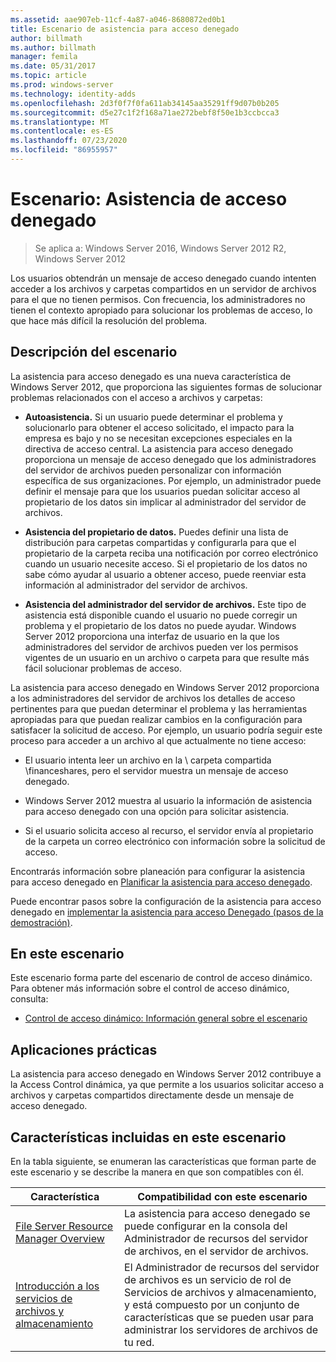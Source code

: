 ```yaml
---
ms.assetid: aae907eb-11cf-4a87-a046-8680872ed0b1
title: Escenario de asistencia para acceso denegado
author: billmath
ms.author: billmath
manager: femila
ms.date: 05/31/2017
ms.topic: article
ms.prod: windows-server
ms.technology: identity-adds
ms.openlocfilehash: 2d3f0f7f0fa611ab34145aa35291ff9d07b0b205
ms.sourcegitcommit: d5e27c1f2f168a71ae272bebf8f50e1b3ccbcca3
ms.translationtype: MT
ms.contentlocale: es-ES
ms.lasthandoff: 07/23/2020
ms.locfileid: "86955957"
---
```

# <a name="scenario-access-denied-assistance"></a>Escenario: Asistencia de acceso denegado

>Se aplica a: Windows Server 2016, Windows Server 2012 R2, Windows Server 2012

Los usuarios obtendrán un mensaje de acceso denegado cuando intenten acceder a los archivos y carpetas compartidos en un servidor de archivos para el que no tienen permisos. Con frecuencia, los administradores no tienen el contexto apropiado para solucionar los problemas de acceso, lo que hace más difícil la resolución del problema.  
  
## <a name="scenario-description"></a>Descripción del escenario  
La asistencia para acceso denegado es una nueva característica de Windows Server 2012, que proporciona las siguientes formas de solucionar problemas relacionados con el acceso a archivos y carpetas:  
  
-   **Autoasistencia.** Si un usuario puede determinar el problema y solucionarlo para obtener el acceso solicitado, el impacto para la empresa es bajo y no se necesitan excepciones especiales en la directiva de acceso central. La asistencia para acceso denegado proporciona un mensaje de acceso denegado que los administradores del servidor de archivos pueden personalizar con información específica de sus organizaciones. Por ejemplo, un administrador puede definir el mensaje para que los usuarios puedan solicitar acceso al propietario de los datos sin implicar al administrador del servidor de archivos.  
  
-   **Asistencia del propietario de datos.** Puedes definir una lista de distribución para carpetas compartidas y configurarla para que el propietario de la carpeta reciba una notificación por correo electrónico cuando un usuario necesite acceso. Si el propietario de los datos no sabe cómo ayudar al usuario a obtener acceso, puede reenviar esta información al administrador del servidor de archivos.  
  
-   **Asistencia del administrador del servidor de archivos.** Este tipo de asistencia está disponible cuando el usuario no puede corregir un problema y el propietario de los datos no puede ayudar.  Windows Server 2012 proporciona una interfaz de usuario en la que los administradores del servidor de archivos pueden ver los permisos vigentes de un usuario en un archivo o carpeta para que resulte más fácil solucionar problemas de acceso.  
  
La asistencia para acceso denegado en Windows Server 2012 proporciona a los administradores del servidor de archivos los detalles de acceso pertinentes para que puedan determinar el problema y las herramientas apropiadas para que puedan realizar cambios en la configuración para satisfacer la solicitud de acceso. Por ejemplo, un usuario podría seguir este proceso para acceder a un archivo al que actualmente no tiene acceso:  
  
-   El usuario intenta leer un archivo en la \\ carpeta compartida \financeshares, pero el servidor muestra un mensaje de acceso denegado.  
  
-    Windows Server 2012 muestra al usuario la información de asistencia para acceso denegado con una opción para solicitar asistencia.  
  
-   Si el usuario solicita acceso al recurso, el servidor envía al propietario de la carpeta un correo electrónico con información sobre la solicitud de acceso.  
  
Encontrarás información sobre planeación para configurar la asistencia para acceso denegado en [Planificar la asistencia para acceso denegado](assetId:///b169f0a4-8b97-4da8-ae4a-c8f1986d19e1).  
  
Puede encontrar pasos sobre la configuración de la asistencia para acceso denegado en [implementar la asistencia para acceso Denegado &#40;pasos de la demostración&#41;](Deploy-Access-Denied-Assistance--Demonstration-Steps-.md).  
  
## <a name="in-this-scenario"></a>En este escenario  
Este escenario forma parte del escenario de control de acceso dinámico. Para obtener más información sobre el control de acceso dinámico, consulta:  
  
-   [Control de acceso dinámico: Información general sobre el escenario](Dynamic-Access-Control--Scenario-Overview.md)  
  
## <a name="practical-applications"></a>Aplicaciones prácticas  
La asistencia para acceso denegado en Windows Server 2012 contribuye a la Access Control dinámica, ya que permite a los usuarios solicitar acceso a archivos y carpetas compartidos directamente desde un mensaje de acceso denegado.  
  
## <a name="features-included-in-this-scenario"></a><a name="BKMK_NEW"></a>Características incluidas en este escenario  
En la tabla siguiente, se enumeran las características que forman parte de este escenario y se describe la manera en que son compatibles con él.  
  
|Característica|Compatibilidad con este escenario|  
|-----------|---------------------------------|  
|[File Server Resource Manager Overview](/previous-versions/windows/it-pro/windows-server-2012-R2-and-2012/hh831701(v=ws.11))|La asistencia para acceso denegado se puede configurar en la consola del Administrador de recursos del servidor de archivos, en el servidor de archivos.|  
|[Introducción a los servicios de archivos y almacenamiento](/previous-versions/windows/it-pro/windows-server-2012-R2-and-2012/hh831487(v=ws.11))|El Administrador de recursos del servidor de archivos es un servicio de rol de Servicios de archivos y almacenamiento, y está compuesto por un conjunto de características que se pueden usar para administrar los servidores de archivos de tu red.|  
  
